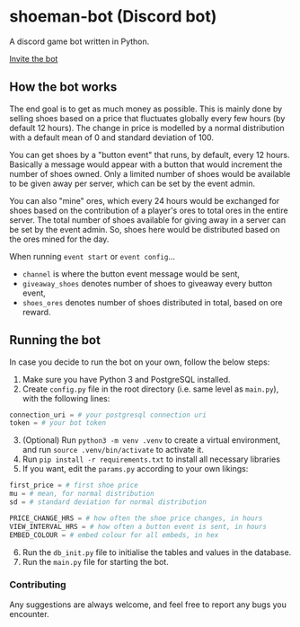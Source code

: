 # shoeman-bot (Discord bot)

A discord game bot written in Python. 

[Invite the bot](https://discord.com/oauth2/authorize?client_id=1226544956903260220)

## How the bot works
The end goal is to get as much money as possible. This is mainly done by selling shoes based on a price that fluctuates globally every few hours (by default 12 hours). The change in price is modelled by a normal distribution with a default mean of 0 and standard deviation of 100.

You can get shoes by a "button event" that runs, by default, every 12 hours. Basically a message would appear with a button that would increment the number of shoes owned. Only a limited number of shoes would be available to be given away per server, which can be set by the event admin.

You can also "mine" ores, which every 24 hours would be exchanged for shoes based on the contribution of a player's ores to total ores in the entire server. The total number of shoes available for giving away in a server can be set by the event admin. So, shoes here would be distributed based on the ores mined for the day.

When running `event start` or `event config`...
- `channel` is where the button event message would be sent,
- `giveaway_shoes` denotes number of shoes to giveaway every button event,
- `shoes_ores` denotes number of shoes distributed in total, based on ore reward.

## Running the bot
In case you decide to run the bot on your own, follow the below steps:
1. Make sure you have Python 3 and PostgreSQL installed.
2. Create `config.py` file in the root directory (i.e. same level as `main.py`), with the following lines:
```py
connection_uri = # your postgresql connection uri
token = # your bot token
```
3. (Optional) Run `python3 -m venv .venv` to create a virtual environment, and run `source .venv/bin/activate` to activate it.
4. Run `pip install -r requirements.txt` to install all necessary libraries
5. If you want, edit the `params.py` according to your own likings:
```py
first_price = # first shoe price
mu = # mean, for normal distribution 
sd = # standard deviation for normal distribution

PRICE_CHANGE_HRS = # how often the shoe price changes, in hours
VIEW_INTERVAL_HRS = # how often a button event is sent, in hours
EMBED_COLOUR = # embed colour for all embeds, in hex
```
6. Run the `db_init.py` file to initialise the tables and values in the database.
7. Run the `main.py` file for starting the bot.

### Contributing
Any suggestions are always welcome, and feel free to report any bugs you encounter.